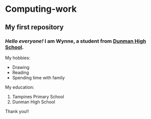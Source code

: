 # Computing-work
## My first repository
### _Hello everyone!_ I am **Wynne**, a student from [Dunman High School](https://www.dunmanhigh.moe.edu.sg).
My hobbies:
* Drawing
* Reading
* Spending time with family 

My education:
1. Tampines Primary School
2. Dunman High School

Thank you!!
